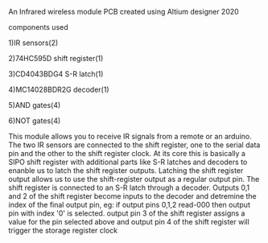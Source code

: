 An Infrared wireless module PCB created using Altium designer 2020

components used

1)IR sensors(2)

2)74HC595D shift register(1)

3)CD4043BDG4 S-R latch(1)

4)MC14028BDR2G decoder(1)

5)AND gates(4)

6)NOT gates(4)

This module allows you to receive IR signals from a remote or an arduino.
The two IR sensors are connected to the shift register, one to the serial data pin and the other to the shift register clock. At its core this is basically
a SIPO shift register with additional parts like S-R latches and decoders to enanble us to latch the shift register outputs. Latching the shift register output allows
us to use the shift-register output as a regular output pin. The shift register is connected to an S-R latch through a decoder.
Outputs 0,1 and 2 of the shift register become inputs to the decoder and  detremine the index of the final output pin,
eg: if output pins 0,1,2 read-000 then output pin with index '0' is selected.
output pin 3 of the shift register assigns a value for the pin selected above
and output pin 4 of the shift register will trigger the storage register clock

